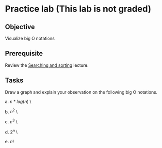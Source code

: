 # Practice lab (This lab is not graded)

## Objective

Visualize big O notations

## Prerequisite

Review the [Searching and sorting](https://htmlpreview.github.io/?https://github.com/d-khan/java/blob/main/search-sort/Lecture.html) lecture.

## Tasks
Draw a graph and explain your observation on the following big O notations.

a. $n*log(n)$  \\

b. $n^2$ \\

c. $n^3$ \\

d. $2^n$ \\

e. $n!$
